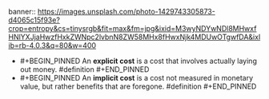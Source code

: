 banner:: https://images.unsplash.com/photo-1429743305873-d4065c15f93e?crop=entropy&cs=tinysrgb&fit=max&fm=jpg&ixid=M3wyNDYwNDl8MHwxfHNlYXJjaHwzfHxkZWNpc2lvbnN8ZW58MHx8fHwxNjk4MDUwOTgwfDA&ixlib=rb-4.0.3&q=80&w=400

- #+BEGIN_PINNED
  An **explicit cost** is a cost that involves actually laying out money. #definition 
  #+END_PINNED
- #+BEGIN_PINNED
  An **implicit cost** is a cost not measured in monetary value, but rather benefits that are foregone. #definition 
  #+END_PINNED